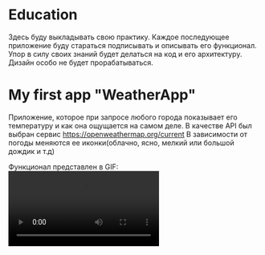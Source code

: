 # Education
Здесь буду выкладывать свою практику.
Каждое последующее приложение буду стараться подписывать и описывать его функционал.
Упор в силу своих знаний будет делаться на код и его архитектуру. Дизайн особо не будет прорабатываться.

# My first app "WeatherApp"
Приложение, которое при запросе любого города показывает его температуру и как она ощущается на самом деле.
В качестве API был выбран сервис https://openweathermap.org/current
В зависимости от погоды меняются ее иконки(облачно, ясно, мелкий или большой дождик и т.д)

Функционал представлен в GIF:
![](https://i.imgur.com/S0tiBGS.mp4)


